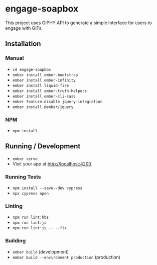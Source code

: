 # engage-soapbox

This project uses GIPHY API to generate a simple interface for users to engage with GIFs.


## Installation

### Manual

* `cd engage-soapbox`
* `ember install ember-bootstrap`
* `ember install ember-infinity`
* `ember install liquid-fire`
* `ember install ember-truth-helpers`
* `ember install ember-cli-sass`
* `ember feature:disable jquery-integration`
* `ember install @ember/jquery`

### NPM

* `npm install`


## Running / Development

* `ember serve`
* Visit your app at [http://localhost:4200](http://localhost:4200).


### Running Tests
* `npm install --save--dev cypress`
* `npx cypress open`


### Linting

* `npm run lint:hbs`
* `npm run lint:js`
* `npm run lint:js -- --fix`


### Building

* `ember build` (development)
* `ember build --environment production` (production)
